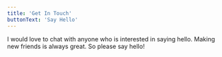 ```yaml
---
title: 'Get In Touch'
buttonText: 'Say Hello'
---
```


I would love to chat with anyone who is interested in saying hello. Making new friends is always great. So please say hello!
